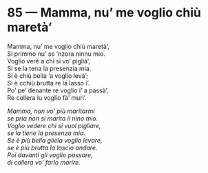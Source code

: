 # 85 — Mamma, nu’ me voglio chiù maretà’

Mamma, nu’ me voglio chiù maretà’,  
Si primmo nu’ se ’nzora ninnu mio.  
Voglio verè a chi si vo’ piglià’,  
Si se la tena la presenzia mia.  
Si è chiù bella ’a voglio levà’;  
Si è cchiù brutta re la lasso i’.  
Po’ pe’ denante re voglio i’ a passà’,  
Re collera lu voglio fà’ muri’.

_Mamma, non vo’ più maritarmi  
se pria non si marita il nino mio.  
Voglio vedere chi si vuol pigliare,  
se la tiene la presenza mia.  
Se è più bella gliela voglio levare,  
se è più brutta la lascio andare.  
Poi davanti gli voglio passare,  
di collera vo’ farlo morire._

